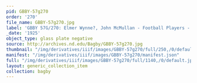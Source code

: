 ```yaml
---
pid: GBBY-57g270
order: '270'
file_name: GBBY-57g270.jpg
label: 'GBBY 57G/270: Elmer Wynne?, John McMullan - Football Players - c1925'
_date: '1925'
object_type: glass plate negative
source: http://archives.nd.edu/Bagby/GBBY-57g270.jpg
thumbnail: "/img/derivatives/iiif/images/GBBY-57g270/full/250,/0/default.jpg"
manifest: "/img/derivatives/iiif/images/GBBY-57g270/manifest.json"
full: "/img/derivatives/iiif/images/GBBY-57g270/full/1140,/0/default.jpg"
layout: generic_collection_item
collection: bagby
---
```

